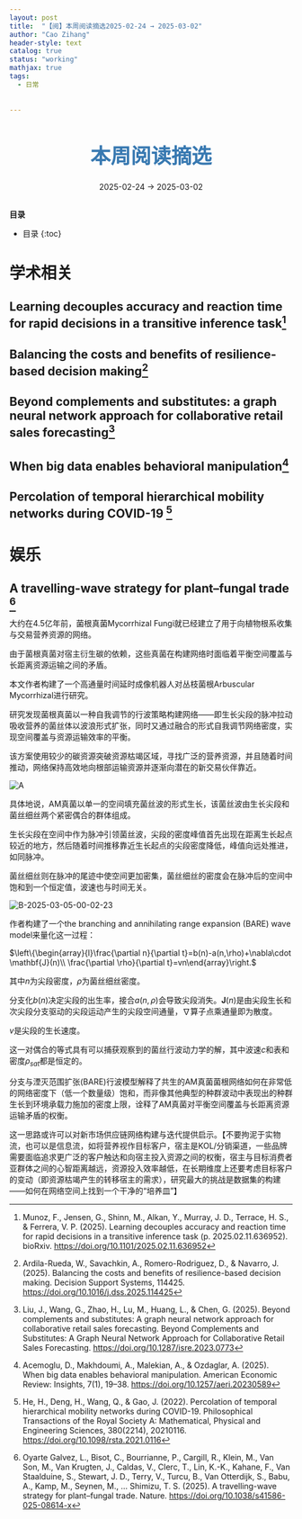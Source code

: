 ```yaml
---
layout: post
title:  "【阅】本周阅读摘选2025-02-24 → 2025-03-02"
author: "Cao Zihang"
header-style: text
catalog: true
status: "working"
mathjax: true
tags:
  - 日常
  
  
---
```

<center style="margin-bottom: 20px; margin-top: 50px"><font color="#3879B1" style="line-height: 1.4;font-weight: 700;font-size: 36px;box-sizing: border-box; ">本周阅读摘选</font></center>


<center style=" margin-bottom: 30px;">2025-02-24 → 2025-03-02</center>

<font style="font-weight: bold;">目录</font>

* 目录
{:toc}


# 学术相关
## Learning decouples accuracy and reaction time for rapid decisions in a transitive inference task[^1]

## Balancing the costs and benefits of resilience-based decision making[^2]

## Beyond complements and substitutes: a graph neural network approach for collaborative retail sales forecasting[^3]

## When big data enables behavioral manipulation[^4]

## Percolation of temporal hierarchical mobility networks during COVID-19 [^5]

# 娱乐
## A travelling-wave strategy for plant–fungal trade [^6]

大约在4.5亿年前，菌根真菌Mycorrhizal Fungi就已经建立了用于向植物根系收集与交易营养资源的网络。

由于菌根真菌对宿主衍生碳的依赖，这些真菌在构建网络时面临着平衡空间覆盖与长距离资源运输之间的矛盾。

本文作者构建了一个高通量时间延时成像机器人对丛枝菌根Arbuscular Mycorrhizal进行研究。

研究发现菌根真菌以一种自我调节的行波策略构建网络——即生长尖段的脉冲拉动吸收营养的菌丝体以波浪形式扩张，同时又通过融合的形式自我调节网络密度，实现空间覆盖与资源运输效率的平衡。

该方案使用较少的碳资源突破资源枯竭区域，寻找广泛的营养资源，并且随着时间推动，网络保持高效地向根部运输资源并逐渐向潜在的新交易伙伴靠近。

![A](https://img.caozihang.com/img/A.gif)

具体地说，AM真菌以单一的空间填充菌丝波的形式生长，该菌丝波由生长尖段和菌丝细丝两个紧密偶合的群体组成。

生长尖段在空间中作为脉冲引领菌丝波，尖段的密度峰值首先出现在距离生长起点较近的地方，然后随着时间推移靠近生长起点的尖段密度降低，峰值向远处推进，如同脉冲。

菌丝细丝则在脉冲的尾迹中使空间更加密集，菌丝细丝的密度会在脉冲后的空间中饱和到一个恒定值，波速也与时间无关。

![B-2025-03-05-00-02-23](https://img.caozihang.com/img/B-2025-03-05-00-02-23.gif)

作者构建了一个the branching and annihilating range expansion (BARE) wave model来量化这一过程：

$\left\\{\begin{array}{l}\frac{\partial n}{\partial t}=b(n)-a(n,\rho)+\nabla\cdot \mathbf{J}(n)\\\\ \frac{\partial \rho}{\partial t}=vn\end{array}\right.$

其中$n$为尖段密度，$\rho$为菌丝细丝密度。

分支化$b(n)$决定尖段的出生率，接合$a(n,\rho)$会导致尖段消失。$\mathbf{J}(n)$是由尖段生长和次尖段分支驱动的尖段运动产生的尖段空间通量，$\nabla$算子点乘通量即为散度。

$v$是尖段的生长速度。

这一对偶合的等式具有可以捕获观察到的菌丝行波动力学的解，其中波速$c$和表和密度$\rho_{sat}$都是恒定的。

分支与湮灭范围扩张(BARE)行波模型解释了共生的AM真菌菌根网络如何在非常低的网络密度下（低一个数量级）饱和，而非像其他典型的种群波动中表现出的种群生长到环境承载力施加的密度上限，诠释了AM真菌对平衡空间覆盖与长距离资源运输矛盾的权衡。

这一思路或许可以对新市场供应链网络构建与迭代提供启示。【不要拘泥于实物流，也可以是信息流，如将营养视作目标客户，宿主是KOL/分销渠道，一些品牌需要面临追求更广泛的客户触达和向宿主投入资源之间的权衡，宿主与目标消费者亚群体之间的心智距离越远，资源投入效率越低，在长期维度上还要考虑目标客户的变动（即资源枯竭产生的转移宿主的需求），研究最大的挑战是数据集的构建——如何在网络空间上找到一个干净的“培养皿”】

[^1]: Munoz, F., Jensen, G., Shinn, M., Alkan, Y., Murray, J. D., Terrace, H. S., & Ferrera, V. P. (2025). Learning decouples accuracy and reaction time for rapid decisions in a transitive inference task (p. 2025.02.11.636952). bioRxiv. https://doi.org/10.1101/2025.02.11.636952

[^2]: Ardila-Rueda, W., Savachkin, A., Romero-Rodriguez, D., & Navarro, J. (2025). Balancing the costs and benefits of resilience-based decision making. Decision Support Systems, 114425. https://doi.org/10.1016/j.dss.2025.114425

[^3]: Liu, J., Wang, G., Zhao, H., Lu, M., Huang, L., & Chen, G. (2025). Beyond complements and substitutes: A graph neural network approach for collaborative retail sales forecasting. Beyond Complements and Substitutes: A Graph Neural Network Approach for Collaborative Retail Sales Forecasting. https://doi.org/10.1287/isre.2023.0773

[^4]: Acemoglu, D., Makhdoumi, A., Malekian, A., & Ozdaglar, A. (2025). When big data enables behavioral manipulation. American Economic Review: Insights, 7(1), 19–38. https://doi.org/10.1257/aeri.20230589

[^5]: He, H., Deng, H., Wang, Q., & Gao, J. (2022). Percolation of temporal hierarchical mobility networks during COVID-19. Philosophical Transactions of the Royal Society A: Mathematical, Physical and Engineering Sciences, 380(2214), 20210116. https://doi.org/10.1098/rsta.2021.0116

[^6]:Oyarte Galvez, L., Bisot, C., Bourrianne, P., Cargill, R., Klein, M., Van Son, M., Van Krugten, J., Caldas, V., Clerc, T., Lin, K.-K., Kahane, F., Van Staalduine, S., Stewart, J. D., Terry, V., Turcu, B., Van Otterdijk, S., Babu, A., Kamp, M., Seynen, M., … Shimizu, T. S. (2025). A travelling-wave strategy for plant–fungal trade. Nature. https://doi.org/10.1038/s41586-025-08614-x

